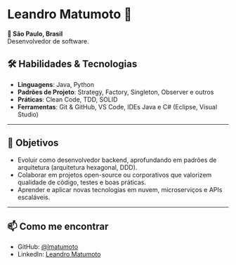 # Leandro Matumoto 👋

**📍 São Paulo, Brasil**  
Desenvolvedor de software.


## 🛠️ Habilidades & Tecnologias

- **Linguagens**: Java, Python
- **Padrões de Projeto**: Strategy, Factory, Singleton, Observer e outros  
- **Práticas**: Clean Code, TDD, SOLID  
- **Ferramentas**: Git & GitHub, VS Code, IDEs Java e C# (Eclipse, Visual Studio)

---

## 🎯 Objetivos

- Evoluir como desenvolvedor backend, aprofundando em padrões de arquitetura (arquitetura hexagonal, DDD).
- Colaborar em projetos open-source ou corporativos que valorizem qualidade de código, testes e boas práticas.
- Aprender e aplicar novas tecnologias em nuvem, microserviços e APIs escaláveis.

---

## 📫 Como me encontrar

- GitHub: [@lmatumoto](https://github.com/lmatumoto)
- LinkedIn: [Leandro Matumoto](https://www.linkedin.com/in/leandro-matumoto/)  
